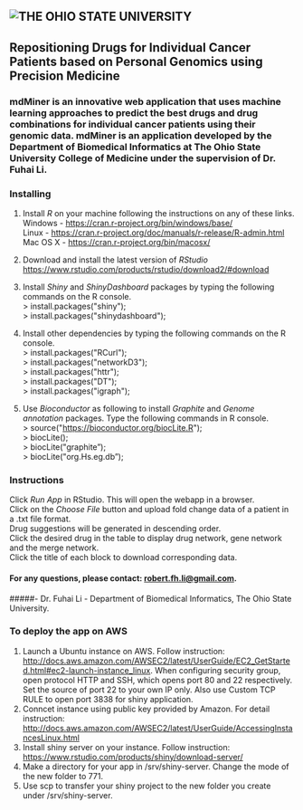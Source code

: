 ## <img src="https://www.osu.edu/assets/site/images/osu-logo.png" alt="THE OHIO STATE UNIVERSITY">
## Repositioning Drugs for Individual Cancer Patients based on Personal Genomics using Precision Medicine

### mdMiner is an innovative web application that uses machine learning approaches to predict the best drugs and drug combinations for individual cancer patients using their genomic data. mdMiner is an application developed by the Department of Biomedical Informatics at The Ohio State University College of Medicine under the supervision of Dr. Fuhai Li. 

 
### **Installing**  
1) Install *R* on your machine following the instructions on any of these links.  
  Windows - https://cran.r-project.org/bin/windows/base/  
  Linux - https://cran.r-project.org/doc/manuals/r-release/R-admin.html  
  Mac OS X - https://cran.r-project.org/bin/macosx/

2) Download and install the latest version of *RStudio*  
   https://www.rstudio.com/products/rstudio/download2/#download 

3) Install *Shiny* and *ShinyDashboard* packages by typing the following commands on the R console.  
  \> install.packages("shiny");  
  \> install.packages("shinydashboard");  
 
4) Install other dependencies by typing the following commands on the R console.  
  \> install.packages("RCurl");  
  \> install.packages("networkD3");  
  \> install.packages("httr");  
  \> install.packages("DT");  
  \> install.packages("igraph");

5) Use *Bioconductor* as following to install *Graphite* and *Genome annotation* packages. Type the following commands in R console.   
  \> source("https://bioconductor.org/biocLite.R");  
  \> biocLite();  
  \> biocLite("graphite”);  
  \> biocLite("org.Hs.eg.db”);  

### **Instructions**  
Click *Run App* in RStudio. This will open the webapp in a browser.  
Click on the *Choose File* button and upload fold change data of a patient in a .txt file format.  
Drug suggestions will be generated in descending order.  
Click the desired drug  in the table to display drug network, gene network and the merge network.  
Click the title of each block to download corresponding data.  

#### For any questions, please contact: robert.fh.li@gmail.com.
#####- Dr. Fuhai Li - Department of Biomedical Informatics, The Ohio State University.

### **To deploy the app on AWS**
1) Launch a Ubuntu instance on AWS. Follow instruction: http://docs.aws.amazon.com/AWSEC2/latest/UserGuide/EC2_GetStarted.html#ec2-launch-instance_linux. 
When configuring security group, open protocol HTTP and SSH, which opens port 80 and 22 respectively. Set the source of port 22 to your own IP only. Also use Custom TCP RULE to open port 3838 for shiny application. 
2) Conncet instance using public key provided by Amazon. For detail instruction: http://docs.aws.amazon.com/AWSEC2/latest/UserGuide/AccessingInstancesLinux.html
3) Install shiny server on your instance. Follow instruction: https://www.rstudio.com/products/shiny/download-server/
4) Make a directory for your app in /srv/shiny-server. Change the mode of the new folder to 771.
5) Use scp to transfer your shiny project to the new folder you create under /srv/shiny-server.
